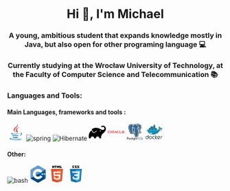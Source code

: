 <h1 align="center">Hi 👋, I'm Michael</h1>
<h3 align="center">A young, ambitious student that expands knowledge mostly in Java, but also open for other programing language 💻</h3>
<h3 align="center"> Currently studying at the Wrocław University of Technology, at the Faculty of Computer Science and Telecommunication 📚</h3>
<h3 align="left">Languages and Tools:</h3>
<h4 align="left">Main Languages, frameworks and tools :</h4>
<p align="left">
<img src="https://raw.githubusercontent.com/devicons/devicon/master/icons/java/java-original.svg" alt="java" width="40" height="40">
<img src="https://www.vectorlogo.zone/logos/springio/springio-icon.svg" alt="spring" width="40" height="40">
<img  src="https://upload.wikimedia.org/wikipedia/commons/thumb/2/22/Hibernate_logo_a.png/1920px-Hibernate_logo_a.png" width="140" height="40" alt="Hibernate"> 
<svg id="Layer_1" data-name="Layer 1" xmlns="http://www.w3.org/2000/svg" width="40" height="40" viewBox="0 0 90 66.06"><defs></defs><path class="cls-1" d="M85.11,4.18a14.27,14.27,0,0,0-19.83-.34,1.38,1.38,0,0,0,0,2L67,7.6a1.36,1.36,0,0,0,1.78.12A8.18,8.18,0,0,1,79.5,20.06C68.17,31.38,53.05-.36,18.73,16a4.65,4.65,0,0,0-2,6.54l5.89,10.17a4.64,4.64,0,0,0,6.3,1.73l.14-.08-.11.08L31.53,33a60.29,60.29,0,0,0,8.22-6.13,1.44,1.44,0,0,1,1.87-.06h0a1.34,1.34,0,0,1,.06,2A61.61,61.61,0,0,1,33,35.34l-.09,0-2.61,1.46a7.34,7.34,0,0,1-3.61.94,7.45,7.45,0,0,1-6.47-3.71l-5.57-9.61C4,32-2.54,46.56,1,65a1.36,1.36,0,0,0,1.33,1.11H8.61A1.36,1.36,0,0,0,10,64.87a9.29,9.29,0,0,1,18.42,0,1.35,1.35,0,0,0,1.34,1.19H35.9a1.36,1.36,0,0,0,1.34-1.19,9.29,9.29,0,0,1,18.42,0A1.36,1.36,0,0,0,57,66.06H63.1a1.36,1.36,0,0,0,1.36-1.34c.14-8.6,2.46-18.48,9.07-23.43C96.43,24.16,90.41,9.48,85.11,4.18ZM61.76,30.05l-4.37-2.19h0a2.74,2.74,0,1,1,4.37,2.2Z"></path></svg>
<img src="https://raw.githubusercontent.com/devicons/devicon/master/icons/oracle/oracle-original.svg" alt="oracle" width="40" height="40">
<img src="https://raw.githubusercontent.com/devicons/devicon/master/icons/postgresql/postgresql-original-wordmark.svg" alt="postgresql" width="40" height="40">
<img src="https://raw.githubusercontent.com/devicons/devicon/master/icons/docker/docker-original-wordmark.svg" alt="docker" width="40" height="40">
  
</p>
<h4 align="left">Other:</h4>
<p align="left">
<img src="https://www.vectorlogo.zone/logos/gnu_bash/gnu_bash-icon.svg" alt="bash" width="40" height="40">
<img src="https://raw.githubusercontent.com/devicons/devicon/master/icons/cplusplus/cplusplus-original.svg" alt="cplusplus" width="40" height="40">
<img src="https://raw.githubusercontent.com/devicons/devicon/master/icons/html5/html5-original-wordmark.svg" alt="html5" width="40" height="40">
<img src="https://raw.githubusercontent.com/devicons/devicon/master/icons/css3/css3-original-wordmark.svg" alt="css3" width="40" height="40">
<p align="left">
